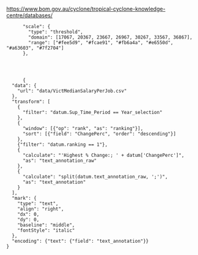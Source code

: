 https://www.bom.gov.au/cyclone/tropical-cyclone-knowledge-centre/databases/

          "scale": {
            "type": "threshold",
            "domain": [17067, 20367, 23667, 26967, 30267, 33567, 36867],
            "range": ["#fee5d9", "#fcae91", "#fb6a4a", "#e6550d", "#a63603", "#7f2704"]
          },




          {
      "data": {
        "url": "data/VictMedianSalaryPerJob.csv"
      },
      "transform": [
        {
          "filter": "datum.Sup_Time_Period == Year_selection"
        },
        {
          "window": [{"op": "rank", "as": "ranking"}],
          "sort": [{"field": "ChangePerc", "order": "descending"}]
        },
        {"filter": "datum.ranking == 1"},
        {
          "calculate": "'Highest % Change:; ' + datum['ChangePerc']",
          "as": "text_annotation_raw"
        },
        {
          "calculate": "split(datum.text_annotation_raw, ';')",
          "as": "text_annotation"
        }
      ],
      "mark": {
        "type": "text",
        "align": "right",
        "dx": 0,
        "dy": 0,
        "baseline": "middle",
        "fontStyle": "italic"
      },
      "encoding": {"text": {"field": "text_annotation"}}
    }